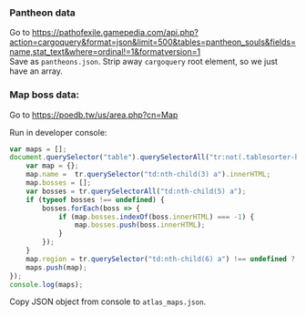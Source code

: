 ### Pantheon data
Go to https://pathofexile.gamepedia.com/api.php?action=cargoquery&format=json&limit=500&tables=pantheon_souls&fields=name,stat_text&where=ordinal!=1&formatversion=1  
Save as `pantheons.json`. Strip away `cargoquery` root element, so we just have an array.

### Map boss data:
Go to https://poedb.tw/us/area.php?cn=Map

Run in developer console:

```javascript
var maps = [];
document.querySelector("table").querySelectorAll("tr:not(.tablesorter-headerRow)").forEach(tr => {
    var map = {};
    map.name =  tr.querySelector("td:nth-child(3) a").innerHTML;
    map.bosses = [];
    var bosses = tr.querySelectorAll("td:nth-child(5) a");
    if (typeof bosses !== undefined) {
        bosses.forEach(boss => {
            if (map.bosses.indexOf(boss.innerHTML) === -1) {
                map.bosses.push(boss.innerHTML);
            }
        });
    }
    map.region = tr.querySelector("td:nth-child(6) a") !== undefined ? tr.querySelector("td:nth-child(6) a").innerHTML : "";
    maps.push(map);
});
console.log(maps);
```

Copy JSON object from console to `atlas_maps.json`.